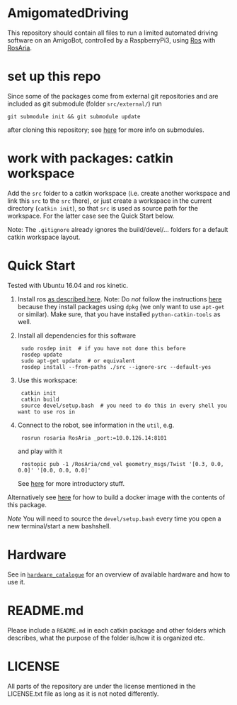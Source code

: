 # AmigomatedDriving

This repository should contain all files to run a
limited automated driving software on an AmigoBot,
controlled by a RaspberryPi3, using [Ros](ros.org)
with [RosAria](http://wiki.ros.org/ROSARIA).



# set up this repo

Since some of the packages come from external git repositories and are included
as git submodule (folder `src/external/`) run

    git submodule init && git submodule update

after cloning this repository; see
[here](https://git-scm.com/book/en/v2/Git-Tools-Submodules)
for more info on submodules.


# work with packages: catkin workspace

Add the `src` folder to a catkin workspace (i.e. create another workspace and
link this `src` to the `src` there), or just create a workspace in the current
directory (`catkin init`), so that `src` is used as source path for the
workspace.  For the latter case see the Quick Start below.

Note: The `.gitignore` already ignores the build/devel/... folders for a
default catkin workspace layout.


# Quick Start

Tested with Ubuntu 16.04 and ros kinetic.

1. Install ros [as described here](http://wiki.ros.org/ROS/Installation).
    Note: Do *not* follow the instructions
    [here](http://wiki.ros.org/ROSARIA/Tutorials/How%20to%20use%20ROSARIA)
    because they install packages using `dpkg` (we only want to use `apt-get` or similar).
    Make sure, that you have installed `python-catkin-tools` as well.
1. Install all dependencies for this software

        sudo rosdep init  # if you have not done this before
        rosdep update
        sudo apt-get update  # or equivalent
        rosdep install --from-paths ./src --ignore-src --default-yes
1. Use this workspace:

        catkin init
        catkin build
        source devel/setup.bash  # you need to do this in every shell you want to use ros in
1. Connect to the robot, see information in the `util`, e.g.

        rosrun rosaria RosAria _port:=10.0.126.14:8101

    and play with it

        rostopic pub -1 /RosAria/cmd_vel geometry_msgs/Twist '[0.3, 0.0, 0.0]' '[0.0, 0.0, 0.0]'

    See [here](http://wiki.ros.org/ROSARIA/Tutorials/How%20to%20use%20ROSARIA)
    for more introductory stuff.


Alternatively see [here](https://github.com/kopp/ros-dockers) for how to
build a docker image with the contents of this package.

*Note* You will need to source the `devel/setup.bash` every time you
open a new terminal/start a new bashshell.


# Hardware

See in
[`hardware_catalogue`](hardware_catalogue/Readme.md)
for an overview of available hardware and how to use it.


# README.md

Please include a `README.md` in each catkin package and other folders which
describes, what the purpose of the folder is/how it is organized etc.

# LICENSE

All parts of the repository are under the license mentioned in the LICENSE.txt file as long as it is not noted differently.
